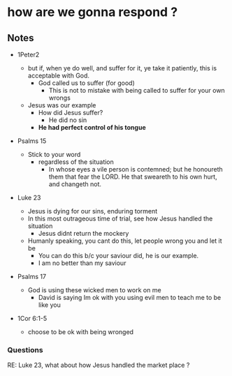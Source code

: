 # how are we gonna respond ? 

## Notes

- 1Peter2
  - but if, when ye do well, and suffer for it, ye take it patiently, this is acceptable with God.
    - God called us to suffer (for good)
      - This is not to mistake with being called to suffer for your own wrongs
  - Jesus was our example
    - How did Jesus suffer?
      - He did no sin
    - **He had perfect control of his tongue**

- Psalms 15
  - Stick to your word
    - regardless of the situation
      - In whose eyes a vile person is contemned; but he honoureth them that fear the LORD. He that sweareth to his own hurt, and changeth not.
      
- Luke 23
  - Jesus is dying for our sins, enduring torment
  - In this most outrageous time of trial, see how Jesus handled the situation
    - Jesus didnt return the mockery
  - Humanly speaking, you cant do this, let people wrong you and let it be
    - You can do this b/c your saviour did, he is our example.
    - I am no better than my saviour

- Psalms 17
  - God is using these wicked men to work on me
    - David is saying Im ok with you using evil men to teach me to be like you


- 1Cor 6:1-5
  - choose to be ok with being wronged
  

### Questions
RE: Luke 23, what about how Jesus handled the market place ?   
